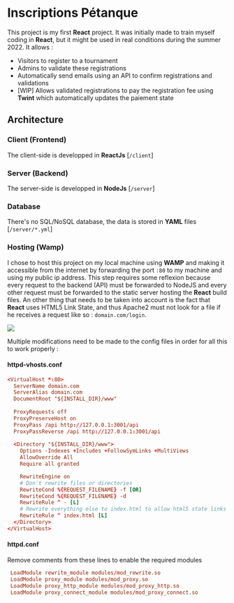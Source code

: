 # Inscriptions Pétanque
This project is my first **React** project. It was initially made to train myself coding in **React**, but it might be used in real conditions during the summer 2022.
It allows : 
- Visitors to register to a tournament
- Admins to validate these registrations
- Automatically send emails using an API to confirm registrations and validations
- [WIP] Allows validated registrations to pay the registration fee using **Twint** which automatically updates the paiement state

## Architecture
### Client (Frontend)
The client-side is developped in **ReactJs** [`/client`]
### Server (Backend)
The server-side is developped in **NodeJs** [`/server`]
### Database
There's no SQL/NoSQL database, the data is stored in **YAML** files [`/server/*.yml`]
### Hosting (Wamp)
I chose to host this project on my local machine using **WAMP** and making it accessible from the internet by forwarding the port ``:80`` to my machine and using my public ip address.
This step requires some reflexion because every request to the backend (API) must be forwarded to NodeJS and every other request must be forwarded to the static server hosting the **React** build files. An other thing that needs to be taken into account is the fact that **React** uses HTML5 Link State, and thus Apache2 must not look for a file if he receives a request like so : ``domain.com/login``.

[![](https://mermaid.ink/img/eyJjb2RlIjoiZ3JhcGggVERcbiAgICBBKEludGVybmV0KSAtLT58UmVxdWVzdHwgQntBcGFjaGUyfVxuICAgIEIgLS0-fC9hcGl8IEMoTm9kZUpzKVxuICAgIEIgLS0-fGFueXwgRCh3d3cpIiwibWVybWFpZCI6eyJ0aGVtZSI6ImRhcmsifSwidXBkYXRlRWRpdG9yIjp0cnVlLCJhdXRvU3luYyI6dHJ1ZSwidXBkYXRlRGlhZ3JhbSI6ZmFsc2V9)](https://mermaid-js.github.io/mermaid-live-editor/edit#eyJjb2RlIjoiZ3JhcGggVERcbiAgICBBKEludGVybmV0KSAtLT58UmVxdWVzdHwgQntBcGFjaGUyfVxuICAgIEIgLS0-fC9hcGl8IEMoTm9kZUpzKVxuICAgIEIgLS0-fGFueXwgRCh3d3cpIiwibWVybWFpZCI6IntcbiAgXCJ0aGVtZVwiOiBcImRhcmtcIlxufSIsInVwZGF0ZUVkaXRvciI6dHJ1ZSwiYXV0b1N5bmMiOnRydWUsInVwZGF0ZURpYWdyYW0iOmZhbHNlfQ)

Multiple modifications need to be made to the config files in order for all this to work properly :

#### httpd-vhosts.conf
```conf
<VirtualHost *:80>
  ServerName domain.com
  ServerAlias domain.com
  DocumentRoot "${INSTALL_DIR}/www"
  
  ProxyRequests off
  ProxyPreserveHost on
  ProxyPass /api http://127.0.0.1:3001/api
  ProxyPassReverse /api http://127.0.0.1:3001/api
 
  <Directory "${INSTALL_DIR}/www">
    Options -Indexes +Includes +FollowSymLinks +MultiViews
    AllowOverride All
    Require all granted

    RewriteEngine on
    # Don't rewrite files or directories
    RewriteCond %{REQUEST_FILENAME} -f [OR]
    RewriteCond %{REQUEST_FILENAME} -d
    RewriteRule ^ - [L]
    # Rewrite everything else to index.html to allow html5 state links
    RewriteRule ^ index.html [L]
  </Directory>
</VirtualHost>
```

#### httpd.conf
Remove comments from these lines to enable the required modules
```conf
 LoadModule rewrite_module modules/mod_rewrite.so
 LoadModule proxy_module modules/mod_proxy.so
 LoadModule proxy_http_module modules/mod_proxy_http.so
 LoadModule proxy_connect_module modules/mod_proxy_connect.so
```